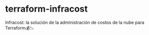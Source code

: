 # terraform-infracost
Infracost: la solución de la administración de costos de la nube para Terraform💰📉
